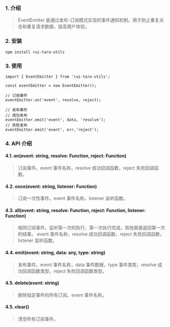 ### 1. 介绍
> EventEmitter 是通过发布-订阅模式实现的事件通知机制。用于防止重复点击和重复请求数据，提高用户体验。

### 2. 安装
```
npm install rui-taro-utils
```

### 3. 使用
```
import { EventEmitter } from 'rui-taro-utils';

const eventEmitter = new EventEmitter();

// 订阅事件
eventEmitter.on('event', resolve, reject);

// 发布事件
// 成功发布
eventEmitter.emit('event', data, 'resolve');
// 失败发布
eventEmitter.emit('event', err,'reject');
```

### 4. API 介绍
#### 4.1. on(event: string, resolve: Function, reject: Function)
> 订阅事件。event 事件名称，resolve 成功回调函数，reject 失败回调函数。

#### 4.2. once(event: string, listener: Function)
> 订阅一次性事件。event 事件名称，listener 监听函数。

#### 4.3. all(event: string, resolve: Function, reject: Function, listener: Function)
> 相同订阅事件，监听第一次的执行，第一次执行完成，其他直接返回第一次的结果。 event 事件名称，resolve 成功回调函数，reject 失败回调函数，listener 监听函数。

#### 4.4. emit(event: string, data: any, type: string)
> 发布事件。event 事件名称，data 事件数据，type 事件类型，resolve 成功回调函数类型，reject 失败回调函数类型。

#### 4.5. delete(event: string)
> 删除指定事件的所有订阅。event 事件名称。

#### 4.5. clear()
> 清空所有订阅事件。